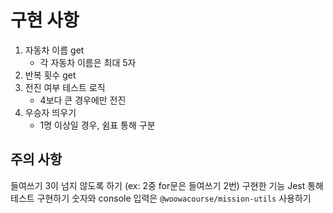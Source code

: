 # 구현 사항

1. 자동차 이름 get
   - 각 자동차 이름은 최대 5자
2. 반복 횟수 get
3. 전진 여부 테스트 로직
   - 4보다 큰 경우에만 전진
4. 우승자 띄우기
   - 1명 이상일 경우, 쉼표 통해 구분

## 주의 사항

들여쓰기 3이 넘지 않도록 하기 (ex: 2중 for문은 들여쓰기 2번)
구현한 기능 Jest 통해 테스트 구현하기
숫자와 console 입력은 `@woowacourse/mission-utils` 사용하기
